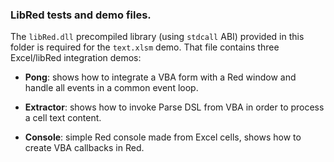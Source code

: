### LibRed tests and demo files.

The `libRed.dll` precompiled library (using `stdcall` ABI) provided in this folder is required for the `text.xlsm` demo. That file contains three Excel/libRed integration demos:

* **Pong**: shows how to integrate a VBA form with a Red window and handle all events in a common event loop.

* **Extractor**: shows how to invoke Parse DSL from VBA in order to process a cell text content.

* **Console**: simple Red console made from Excel cells, shows how to create VBA callbacks in Red.

